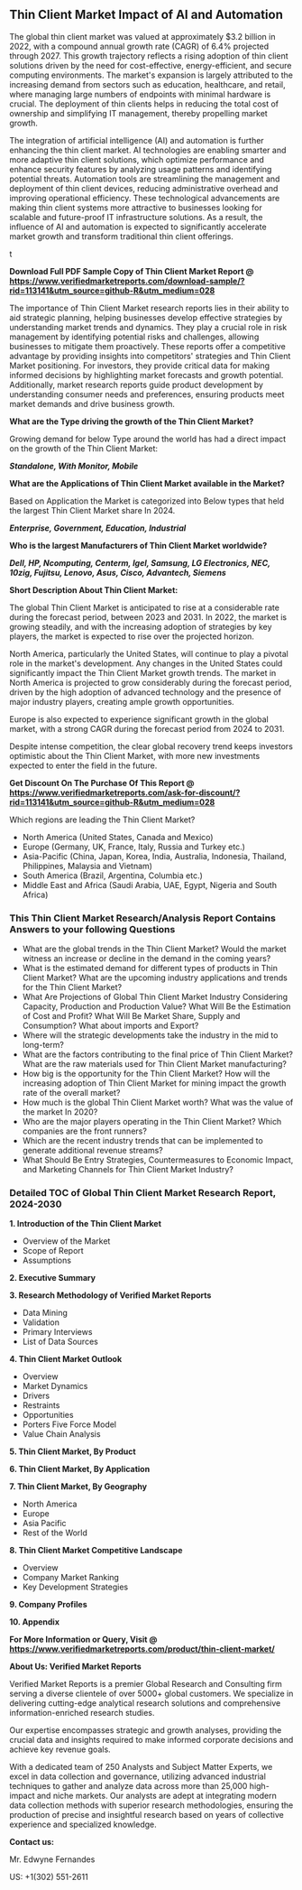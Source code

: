 <h2>Thin Client Market Impact of AI and Automation</h2><p>The global thin client market was valued at approximately $3.2 billion in 2022, with a compound annual growth rate (CAGR) of 6.4% projected through 2027. This growth trajectory reflects a rising adoption of thin client solutions driven by the need for cost-effective, energy-efficient, and secure computing environments. The market's expansion is largely attributed to the increasing demand from sectors such as education, healthcare, and retail, where managing large numbers of endpoints with minimal hardware is crucial. The deployment of thin clients helps in reducing the total cost of ownership and simplifying IT management, thereby propelling market growth.</p><p>The integration of artificial intelligence (AI) and automation is further enhancing the thin client market. AI technologies are enabling smarter and more adaptive thin client solutions, which optimize performance and enhance security features by analyzing usage patterns and identifying potential threats. Automation tools are streamlining the management and deployment of thin client devices, reducing administrative overhead and improving operational efficiency. These technological advancements are making thin client systems more attractive to businesses looking for scalable and future-proof IT infrastructure solutions. As a result, the influence of AI and automation is expected to significantly accelerate market growth and transform traditional thin client offerings.</p>t</p><p id="" class=""><strong>Download Full PDF Sample Copy of Thin Client Market Report @ <a href="https://www.verifiedmarketreports.com/download-sample/?rid=113141&utm_source=github-R&utm_medium=028" target="_blank">https://www.verifiedmarketreports.com/download-sample/?rid=113141&utm_source=github-R&utm_medium=028</a></strong></p><p>The importance of&nbsp;Thin Client Market research reports lies in their ability to aid strategic planning, helping businesses develop effective strategies by understanding market trends and dynamics. They play a crucial role in risk management by identifying potential risks and challenges, allowing businesses to mitigate them proactively. These reports offer a competitive advantage by providing insights into competitors' strategies and Thin Client Market positioning. For investors, they provide critical data for making informed decisions by highlighting market forecasts and growth potential. Additionally, market research reports guide product development by understanding consumer needs and preferences, ensuring products meet market demands and drive business growth.</p><p><strong>What are the&nbsp;Type driving the growth of the Thin Client Market?</strong></p><p id="" class="">Growing demand for below Type around the world has had a direct impact on the growth of the Thin Client Market:</p><em><strong>Standalone, With Monitor, Mobile</strong></em></p><strong>What are the&nbsp;Applications&nbsp;of Thin Client Market available in the Market?</strong></p><p id="" class="">Based on Application the Market is categorized into Below types that held the largest Thin Client Market share In 2024.</p><em><strong>Enterprise, Government, Education, Industrial</strong></em></p><strong>Who is the largest Manufacturers of Thin Client Market worldwide?</strong></p><p><em><strong>Dell, HP, Ncomputing, Centerm, Igel, Samsung, LG Electronics, NEC, 10zig, Fujitsu, Lenovo, Asus, Cisco, Advantech, Siemens</strong></em></p><p id="" class=""><strong>Short Description About Thin Client Market:</strong></p><p>The global Thin Client Market is anticipated to rise at a considerable rate during the forecast period, between 2023 and 2031. In 2022, the market is growing steadily, and with the increasing adoption of strategies by key players, the market is expected to rise over the projected horizon.</p><p>North America, particularly the United States, will continue to play a pivotal role in the market's development. Any changes in the United States could significantly impact the Thin Client Market growth trends. The market in North America is projected to grow considerably during the forecast period, driven by the high adoption of advanced technology and the presence of major industry players, creating ample growth opportunities.</p><p>Europe is also expected to experience significant growth in the global market, with a strong CAGR during the forecast period from 2024 to 2031.</p><p>Despite intense competition, the clear global recovery trend keeps investors optimistic about the Thin Client Market, with more new investments expected to enter the field in the future.</p><p id="" class=""><strong>Get Discount On The Purchase Of This Report @ <a href="https://www.verifiedmarketreports.com/ask-for-discount/?rid=113141&utm_source=github-R&utm_medium=028" target="_blank">https://www.verifiedmarketreports.com/ask-for-discount/?rid=113141&utm_source=github-R&utm_medium=028</a></strong></p>Which regions are leading the Thin Client Market?</p><ul><li>North America (United States, Canada and Mexico)</li><li>Europe (Germany, UK, France, Italy, Russia and Turkey etc.)</li><li>Asia-Pacific (China, Japan, Korea, India, Australia, Indonesia, Thailand, Philippines, Malaysia and Vietnam)</li><li>South America (Brazil, Argentina, Columbia etc.)</li><li>Middle East and Africa (Saudi Arabia, UAE, Egypt, Nigeria and South Africa)</li></ul><h3 id="" class="">This Thin Client Market Research/Analysis Report Contains Answers to your following Questions</h3><ul><li>What are the global trends in the Thin Client Market? Would the market witness an increase or decline in the demand in the coming years?</li><li>What is the estimated demand for different types of products in Thin Client Market? What are the upcoming industry applications and trends for the Thin Client Market?</li><li>What Are Projections of Global Thin Client Market Industry Considering Capacity, Production and Production Value? What Will Be the Estimation of Cost and Profit? What Will Be Market Share, Supply and Consumption? What about imports and Export?</li><li>Where will the strategic developments take the industry in the mid to long-term?</li><li>What are the factors contributing to the final price of Thin Client Market? What are the raw materials used for Thin Client Market manufacturing?</li><li>How big is the opportunity for the Thin Client Market? How will the increasing adoption of Thin Client Market for mining impact the growth rate of the overall market?</li><li>How much is the global Thin Client Market worth? What was the value of the market In 2020?</li><li>Who are the major players operating in the Thin Client Market? Which companies are the front runners?</li><li>Which are the recent industry trends that can be implemented to generate additional revenue streams?</li><li>What Should Be Entry Strategies, Countermeasures to Economic Impact, and Marketing Channels for Thin Client Market Industry?</li></ul><h3 id="" class="">Detailed TOC of Global Thin Client Market Research Report, 2024-2030</h3><p id="" class=""><strong>1. Introduction of the Thin Client Market</strong></p><ul><li>Overview of the Market</li><li>Scope of Report</li><li>Assumptions</li></ul><p id="" class=""><strong>2. Executive Summary</strong></p><p id="" class=""><strong>3. Research Methodology of Verified Market Reports</strong></p><ul><li>Data Mining</li><li>Validation</li><li>Primary Interviews</li><li>List of Data Sources</li></ul><p id="" class=""><strong>4. Thin Client Market Outlook</strong></p><ul><li>Overview</li><li>Market Dynamics</li><li>Drivers</li><li>Restraints</li><li>Opportunities</li><li>Porters Five Force Model</li><li>Value Chain Analysis</li></ul><p id="" class=""><strong>5. Thin Client Market, By Product</strong></p><p id="" class=""><strong>6. Thin Client Market, By Application</strong></p><p id="" class=""><strong>7. Thin Client Market, By Geography</strong></p><ul><li>North America</li><li>Europe</li><li>Asia Pacific</li><li>Rest of the World</li></ul><p id="" class=""><strong>8. Thin Client Market Competitive Landscape</strong></p><ul><li>Overview</li><li>Company Market Ranking</li><li>Key Development Strategies</li></ul><p id="" class=""><strong>9. Company Profiles</strong></p><p id="" class=""><strong>10. Appendix</strong></p><p id="" class=""><strong>For More Information or Query, Visit @ <a href="https://www.verifiedmarketreports.com/product/thin-client-market/" target="_blank">https://www.verifiedmarketreports.com/product/thin-client-market/</a></strong></p><p id="" class=""><strong>About Us: Verified Market Reports</strong></p><p id="" class="">Verified Market Reports is a premier Global Research and Consulting firm serving a diverse clientele of over 5000+ global customers. We specialize in delivering cutting-edge analytical research solutions and comprehensive information-enriched research studies.</p><p id="" class="">Our expertise encompasses strategic and growth analyses, providing the crucial data and insights required to make informed corporate decisions and achieve key revenue goals.</p><p id="" class="">With a dedicated team of 250 Analysts and Subject Matter Experts, we excel in data collection and governance, utilizing advanced industrial techniques to gather and analyze data across more than 25,000 high-impact and niche markets. Our analysts are adept at integrating modern data collection methods with superior research methodologies, ensuring the production of precise and insightful research based on years of collective experience and specialized knowledge.</p><p id="" class=""><strong>Contact us:</strong></p><p id="" class="">Mr. Edwyne Fernandes</p><p id="" class="">US: +1(302) 551-2611</p>